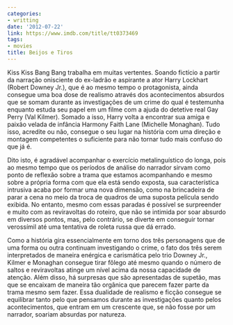 ```yaml
---
categories:
- writting
date: '2012-07-22'
link: https://www.imdb.com/title/tt0373469
tags:
- movies
title: Beijos e Tiros
---
```


Kiss Kiss Bang Bang trabalha em muitas vertentes. Soando fictício a partir da narração onisciente do ex-ladrão e aspirante a ator Harry Lockhart (Robert Downey Jr.), que é ao mesmo tempo o protagonista, ainda consegue uma boa dose de realismo através dos acontecimentos absurdos que se somam durante as investigações de um crime do qual é testemunha enquanto estuda seu papel em um filme com a ajuda do detetive real Gay Perry (Val Kilmer). Somado a isso, Harry volta a encontrar sua amiga e paixão velada de infância Harmony Faith Lane (Michelle Monaghan). Tudo isso, acredite ou não, consegue o seu lugar na história com uma direção e montagem competentes o suficiente para não tornar tudo mais confuso do que já é.

Dito isto, é agradável acompanhar o exercício metalinguístico do longa, pois ao mesmo tempo que os períodos de análise do narrador sirvam como ponto de reflexão sobre a trama que estamos acompanhando e mesmo sobre a própria forma com que ela está sendo exposta, sua característica intrusiva acaba por formar uma nova dimensão, como na brincadeira de parar a cena no meio da troca de quadros de uma suposta película sendo exibida. No entanto, mesmo com essas paradas é possível se surpreender e muito com as reviravoltas do roteiro, que não se intimida por soar absurdo em diversos pontos, mas, pelo contrário, se diverte em conseguir tornar verossímil até uma tentativa de roleta russa que dá errado.

Como a história gira essencialmente em torno dos três personagens que de uma forma ou outra continuam investigando o crime, o fato dos três serem interpretados de maneira enérgica e carismática pelo trio Downey Jr., Kilmer e Monaghan consegue tirar fôlego até mesmo quando o número de saltos e reviravoltas atinge um nível acima da nossa capacidade de atenção. Além disso, há surpresas que são apresentadas de supetão, mas que se encaixam de maneira tão orgânica que parecem fazer parte da trama mesmo sem fazer. Essa dualidade de realismo e ficção consegue se equilibrar tanto pelo que pensamos durante as investigações quanto pelos acontecimentos, que entram em um crescente que, se não fosse por um narrador, soariam absurdas por natureza.